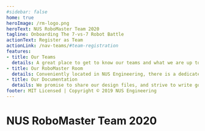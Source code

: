 ```yaml
---
#sidebar: false
home: true
heroImage: /rm-logo.png
heroText: NUS RoboMaster Team 2020
tagline: Onboarding The 7-vs-7 Robot Battle
actionText: Register as Team
actionLink: /nav-teams/#team-registration
features:
- title: Our Teams
  details: A great place to get to know our teams and what we are up to now! We will update our design methodologies and build progress here. Join us :)
- title: Our RoboMaster Room
  details: Conveniently located in NUS Engineering, there is a dedicated workshop to develop and test the robots. Contribute your ideas to make our room better and cosier!
- title: Our Documentation
  details: We promise to share our design files, and strive to write good documentation, for the benefits of new team mates and wider robotics community.
footer: MIT Licensed | Copyright © 2019 NUS Engineering
---
```


<h1 id="main-title">NUS RoboMaster Team 2020</h1>

 

<!-- swiper -->
<template>
    <swiper style="height: 200px;" :options="swiperOption">
        <swiper-slide>Slide 1</swiper-slide>
        <swiper-slide>Slide 2</swiper-slide>
        <swiper-slide>Slide 3</swiper-slide>
        <swiper-slide>Slide 4</swiper-slide>
        <swiper-slide>Slide 5</swiper-slide>
        <swiper-slide>Slide 6</swiper-slide>
        <swiper-slide>Slide 7</swiper-slide>
        <swiper-slide>Slide 8</swiper-slide>
        <swiper-slide>Slide 9</swiper-slide>
        <swiper-slide>Slide 10</swiper-slide>
        <div class="swiper-pagination" slot="pagination"></div>
        <!-- <div class="swiper-button-prev" slot="button-prev"></div>
        <div class="swiper-button-next" slot="button-next"></div> -->
    </swiper>
</template>

<script>
  export default {
    data() {
      return {
        swiperOption: {
          slidesPerView: 1,
          spaceBetween: 30,
          loop: true,
          pagination: {
            el: '.swiper-pagination',
            clickable: true,
            // type: 'progressbar'
          },
          navigation: {
            // nextEl: '.swiper-button-next',
            // prevEl: '.swiper-button-prev'
          }
        }
      }
    }
  }
</script>